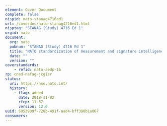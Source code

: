 ```yaml
---
element: Cover Document
complete: false
nispid: nato-stanag4716ed1
url: /coverdoc/nato-stanag4716ed1.html
nisptag: "STANAG (Study) 4716 Ed 1"
orgid: nato
document:
  org: nato
  pubnum: "STANAG (Study) 4716 Ed 1"
  title: "NATO standardization of measurement and signature intelligence (MASINT) Reporting - AEDP-16 Edition A"
  date: ""
  version: ""
coverstandards:
    - refid: nato-aedp-16
rp: cnad-nafag-jcgisr
status:
  uri: https://nso.nato.int/
  history: 
    - flag: added
      date: 2018-11-02
      rfcp: 11-57
      version: 12.0
uuid: 6053909f-728b-491f-aad4-bff390b1a067
consumers:
---
```

